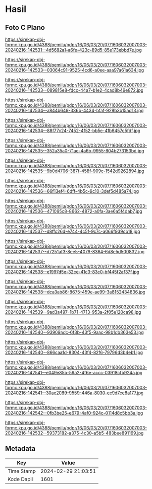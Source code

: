 # Hasil

## Foto C Plano

https://sirekap-obj-formc.kpu.go.id/4388/pemilu/pdpr/16/06/03/20/07/1606032007003-20240216-142531--4d5682a1-a6fe-423c-89d5-85e173ebbd7e.jpg

https://sirekap-obj-formc.kpu.go.id/4388/pemilu/pdpr/16/06/03/20/07/1606032007003-20240216-142533--03064c91-9525-4cd6-a0ee-aaa97a61a634.jpg

https://sirekap-obj-formc.kpu.go.id/4388/pemilu/pdpr/16/06/03/20/07/1606032007003-20240216-142533--089815e8-fdcc-44a7-b1e2-4cad8b49e872.jpg

https://sirekap-obj-formc.kpu.go.id/4388/pemilu/pdpr/16/06/03/20/07/1606032007003-20240216-142534--a844b649-336b-4434-bfaf-928b3b15ad13.jpg

https://sirekap-obj-formc.kpu.go.id/4388/pemilu/pdpr/16/06/03/20/07/1606032007003-20240216-142534--88f77c24-7452-4f52-bb5e-41b6457c5fdf.jpg

https://sirekap-obj-formc.kpu.go.id/4388/pemilu/pdpr/16/06/03/20/07/1606032007003-20240216-142535--352a35a0-71ae-4a6b-9955-804b273153bd.jpg

https://sirekap-obj-formc.kpu.go.id/4388/pemilu/pdpr/16/06/03/20/07/1606032007003-20240216-142535--9b0d4706-387f-458f-909c-1542d9262894.jpg

https://sirekap-obj-formc.kpu.go.id/4388/pemilu/pdpr/16/06/03/20/07/1606032007003-20240216-142536--66f13ef4-6dff-4b5c-9c10-3def5d485a74.jpg

https://sirekap-obj-formc.kpu.go.id/4388/pemilu/pdpr/16/06/03/20/07/1606032007003-20240216-142536--471065c8-8662-4872-a0fa-3ae6a5f4dab7.jpg

https://sirekap-obj-formc.kpu.go.id/4388/pemilu/pdpr/16/06/03/20/07/1606032007003-20240216-142537--d8ffc26d-e744-4c5f-9c7c-a066f939cb18.jpg

https://sirekap-obj-formc.kpu.go.id/4388/pemilu/pdpr/16/06/03/20/07/1606032007003-20240216-142537--d7251af3-8ee5-4079-8364-6d8e5d500832.jpg

https://sirekap-obj-formc.kpu.go.id/4388/pemilu/pdpr/16/06/03/20/07/1606032007003-20240216-142538--e1997d5e-32ce-41c3-83c0-bf445f2af37f.jpg

https://sirekap-obj-formc.kpu.go.id/4388/pemilu/pdpr/16/06/03/20/07/1606032007003-20240216-142538--dca3ab86-8675-459e-ae99-3a8152434836.jpg

https://sirekap-obj-formc.kpu.go.id/4388/pemilu/pdpr/16/06/03/20/07/1606032007003-20240216-142539--9ad3a497-1b71-4713-953a-2f05e120ca98.jpg

https://sirekap-obj-formc.kpu.go.id/4388/pemilu/pdpr/16/06/03/20/07/1606032007003-20240216-142540--93909adc-6f3b-43f5-9aac-98b1db363e53.jpg

https://sirekap-obj-formc.kpu.go.id/4388/pemilu/pdpr/16/06/03/20/07/1606032007003-20240216-142540--866caa1d-8304-43f4-82f6-79796d3b4eb1.jpg

https://sirekap-obj-formc.kpu.go.id/4388/pemilu/pdpr/16/06/03/20/07/1606032007003-20240216-142541--e049e85b-59a2-4f6e-accc-03918cfb924a.jpg

https://sirekap-obj-formc.kpu.go.id/4388/pemilu/pdpr/16/06/03/20/07/1606032007003-20240216-142541--30ae2089-9559-446a-8030-ec9d7ce8a177.jpg

https://sirekap-obj-formc.kpu.go.id/4388/pemilu/pdpr/16/06/03/20/07/1606032007003-20240216-142542--0fb3be25-e679-4af0-924c-0114d8c5bb3a.jpg

https://sirekap-obj-formc.kpu.go.id/4388/pemilu/pdpr/16/06/03/20/07/1606032007003-20240216-142532--59373182-a375-4c30-a5b5-483bee891169.jpg


## Metadata

| Key        | Value               |
| ---------- | ------------------- |
| Time Stamp | 2024-02-29 21:03:51 |
| Kode Dapil | 1601                |



